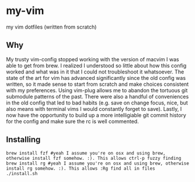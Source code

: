 # my-vim
my vim dotfiles (written from scratch)

## Why

My trusty vim-config stopped working with the version of macvim I was able to get from brew. I realized I understood so little about how this config worked and what was in it that I could not troubleshoot it whatsoever. The state of the art for vim has advanced significantly since the old config was written, so it made sense to start from scratch and make choices consistent with my preferences. Using vim-plug allows me to abandon the tortuous git submodule patterns of the past. There were also a handful of conveniences in the old config that led to bad habits (e.g. save on change focus, nice, but also means with terminal vims I would constantly forget to save). Lastly, I now have the opportunity to build up a more intelligiable git commit history for the config and make sure the rc is well commented.

## Installing

```
brew install fzf #yeah I assume you're on osx and using brew, otherwise install fzf somehow. :). This allows ctrl-p fuzzy finding
brew install rg #yeah I assume you're on osx and using brew, otherwise install rg somehow. :). This allows :Rg find all in files
./install.sh
```
